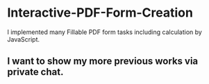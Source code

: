 # Interactive-PDF-Form-Creation
I implemented many Fillable PDF form tasks including calculation by JavaScript.

## I want to show my more previous works via private chat.

